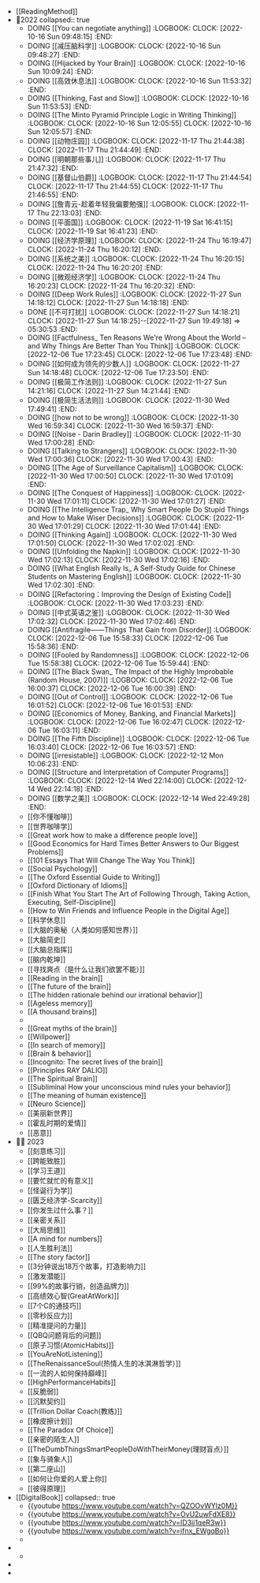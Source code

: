 - [[ReadingMethod]]
- 🍏2022
  collapsed:: true
	- DOING [[You can negotiate anything]]
	  :LOGBOOK:
	  CLOCK: [2022-10-16 Sun 09:48:15]
	  :END:
	- DOING [[减压脑科学]]
	  :LOGBOOK:
	  CLOCK: [2022-10-16 Sun 09:48:27]
	  :END:
	- DOING [[Hijacked by Your Brain]]
	  :LOGBOOK:
	  CLOCK: [2022-10-16 Sun 10:09:24]
	  :END:
	- DOING [[高效休息法]] 
	  :LOGBOOK:
	  CLOCK: [2022-10-16 Sun 11:53:32]
	  :END:
	- DOING [[Thinking, Fast and Slow]]
	  :LOGBOOK:
	  CLOCK: [2022-10-16 Sun 11:53:53]
	  :END:
	- DOING [[The Minto Pyramid Principle Logic in Writing Thinking]]
	  :LOGBOOK:
	  CLOCK: [2022-10-16 Sun 12:05:55]
	  CLOCK: [2022-10-16 Sun 12:05:57]
	  :END:
	- DOING [[动物庄园]]
	  :LOGBOOK:
	  CLOCK: [2022-11-17 Thu 21:44:38]
	  CLOCK: [2022-11-17 Thu 21:44:49]
	  :END:
	- DOING  [[明朝那些事儿]]
	  :LOGBOOK:
	  CLOCK: [2022-11-17 Thu 21:47:32]
	  :END:
	- DOING [[基督山伯爵]]
	  :LOGBOOK:
	  CLOCK: [2022-11-17 Thu 21:44:54]
	  CLOCK: [2022-11-17 Thu 21:44:55]
	  CLOCK: [2022-11-17 Thu 21:46:55]
	  :END:
	- DOING  [[詹青云-趁着年轻我偏要勉强]]
	  :LOGBOOK:
	  CLOCK: [2022-11-17 Thu 22:13:03]
	  :END:
	- DOING [[平面国]]
	  :LOGBOOK:
	  CLOCK: [2022-11-19 Sat 16:41:15]
	  CLOCK: [2022-11-19 Sat 16:41:23]
	  :END:
	- DOING [[经济学原理]]
	  :LOGBOOK:
	  CLOCK: [2022-11-24 Thu 16:19:47]
	  CLOCK: [2022-11-24 Thu 16:20:12]
	  :END:
	- DOING [[系统之美]]
	  :LOGBOOK:
	  CLOCK: [2022-11-24 Thu 16:20:15]
	  CLOCK: [2022-11-24 Thu 16:20:20]
	  :END:
	- DOING [[微观经济学]]
	  :LOGBOOK:
	  CLOCK: [2022-11-24 Thu 16:20:23]
	  CLOCK: [2022-11-24 Thu 16:20:32]
	  :END:
	- DOING [[Deep Work Rules]]
	  :LOGBOOK:
	  CLOCK: [2022-11-27 Sun 14:18:12]
	  CLOCK: [2022-11-27 Sun 14:18:18]
	  :END:
	- DONE [[不可打扰]]
	  :LOGBOOK:
	  CLOCK: [2022-11-27 Sun 14:18:21]
	  CLOCK: [2022-11-27 Sun 14:18:25]--[2022-11-27 Sun 19:49:18] =>  05:30:53
	  :END:
	- DOING [[Factfulness_ Ten Reasons We're Wrong About the World – and Why Things Are Better Than You Think]]
	  :LOGBOOK:
	  CLOCK: [2022-12-06 Tue 17:23:45]
	  CLOCK: [2022-12-06 Tue 17:23:48]
	  :END:
	- DOING [[如何成为领先的少数人]]
	  :LOGBOOK:
	  CLOCK: [2022-11-27 Sun 14:18:48]
	  CLOCK: [2022-12-06 Tue 17:23:50]
	  :END:
	- DOING [[极简工作法则]]
	  :LOGBOOK:
	  CLOCK: [2022-11-27 Sun 14:21:16]
	  CLOCK: [2022-11-27 Sun 14:21:44]
	  :END:
	- DOING [[极简生活法则]]
	  :LOGBOOK:
	  CLOCK: [2022-11-30 Wed 17:49:41]
	  :END:
	- DOING [[how not to be wrong]]
	  :LOGBOOK:
	  CLOCK: [2022-11-30 Wed 16:59:34]
	  CLOCK: [2022-11-30 Wed 16:59:37]
	  :END:
	- DOING [[Noise - Darin Bradley]]
	  :LOGBOOK:
	  CLOCK: [2022-11-30 Wed 17:00:28]
	  :END:
	- DOING [[Talking to Strangers]]
	  :LOGBOOK:
	  CLOCK: [2022-11-30 Wed 17:00:36]
	  CLOCK: [2022-11-30 Wed 17:00:43]
	  :END:
	- DOING [[The Age of Surveillance Capitalism]]
	  :LOGBOOK:
	  CLOCK: [2022-11-30 Wed 17:00:50]
	  CLOCK: [2022-11-30 Wed 17:01:09]
	  :END:
	- DOING [[The Conquest of Happiness]]
	  :LOGBOOK:
	  CLOCK: [2022-11-30 Wed 17:01:11]
	  CLOCK: [2022-11-30 Wed 17:01:27]
	  :END:
	- DOING [[The Intelligence Trap_ Why Smart People Do Stupid Things and How to Make Wiser Decisions]]
	  :LOGBOOK:
	  CLOCK: [2022-11-30 Wed 17:01:29]
	  CLOCK: [2022-11-30 Wed 17:01:44]
	  :END:
	- DOING [[Thinking Again]]
	  :LOGBOOK:
	  CLOCK: [2022-11-30 Wed 17:01:50]
	  CLOCK: [2022-11-30 Wed 17:02:02]
	  :END:
	- DOING [[Unfolding the Napkin]]
	  :LOGBOOK:
	  CLOCK: [2022-11-30 Wed 17:02:13]
	  CLOCK: [2022-11-30 Wed 17:02:16]
	  :END:
	- DOING [[What English Really Is_ A Self-Study Guide for Chinese Students on Mastering English]]
	  :LOGBOOK:
	  CLOCK: [2022-11-30 Wed 17:02:30]
	  :END:
	- DOING [[Refactoring：Improving the Design of Existing Code]]
	  :LOGBOOK:
	  CLOCK: [2022-11-30 Wed 17:03:23]
	  :END:
	- DOING [[中式英语之鉴]]
	  :LOGBOOK:
	  CLOCK: [2022-11-30 Wed 17:02:32]
	  CLOCK: [2022-11-30 Wed 17:02:46]
	  :END:
	- DOING [[Antifragile——Things That Gain from Disorder]]
	  :LOGBOOK:
	  CLOCK: [2022-12-06 Tue 15:58:33]
	  CLOCK: [2022-12-06 Tue 15:58:36]
	  :END:
	- DOING [[Fooled by Randomness]]
	  :LOGBOOK:
	  CLOCK: [2022-12-06 Tue 15:58:38]
	  CLOCK: [2022-12-06 Tue 15:59:44]
	  :END:
	- DOING [[The Black Swan_ The Impact of the Highly Improbable (Random House, 2007)]]
	  :LOGBOOK:
	  CLOCK: [2022-12-06 Tue 16:00:37]
	  CLOCK: [2022-12-06 Tue 16:00:39]
	  :END:
	- DOING  [[Out of Control]]
	  :LOGBOOK:
	  CLOCK: [2022-12-06 Tue 16:01:52]
	  CLOCK: [2022-12-06 Tue 16:01:53]
	  :END:
	- DOING [[Economics of Money, Banking, and Financial Markets]]
	  :LOGBOOK:
	  CLOCK: [2022-12-06 Tue 16:02:47]
	  CLOCK: [2022-12-06 Tue 16:03:11]
	  :END:
	- DOING [[The Fifth Discipline]]
	  :LOGBOOK:
	  CLOCK: [2022-12-06 Tue 16:03:40]
	  CLOCK: [2022-12-06 Tue 16:03:57]
	  :END:
	- DOING  [[irresistable]]
	  :LOGBOOK:
	  CLOCK: [2022-12-12 Mon 10:06:23]
	  :END:
	- DOING [[Structure and Interpretation of Computer Programs]]
	  :LOGBOOK:
	  CLOCK: [2022-12-14 Wed 22:14:00]
	  CLOCK: [2022-12-14 Wed 22:14:18]
	  :END:
	- DOING [[数学之美]]
	  :LOGBOOK:
	  CLOCK: [2022-12-14 Wed 22:49:28]
	  :END:
	- [[你不懂咖啡]]
	- [[世界咖啡学]]
	- [[Great work  how to make a difference people love]]
	- [[Good Economics for Hard Times Better Answers to Our Biggest Problems]]
	- [[101 Essays That Will Change The Way You Think]]
	- [[Social Psychology]]
	- [[The Oxford Essential Guide to Writing]]
	- [[Oxford Dictionary of Idioms]]
	- [[Finish What You Start The Art of Following Through, Taking Action, Executing,  Self-Discipline]]
	- [[How to Win Friends and Influence People in the Digital Age]]
	- [[科学休息]]
	- [[大脑的奥秘（人类如何感知世界）]]
	- [[大脑简史]]
	- [[大脑总指挥]]
	- [[脑内乾坤]]
	- [[寻找爽点（是什么让我们欲罢不能）]]
	- [[Reading in the brain]]
	- [[The future of the brain]]
	- [[The hidden rationale behind our irrational behavior]]
	- [[Ageless memory]]
	- [[A thousand brains]]
	-
	- [[Great myths of the brain]]
	- [[Willpower]]
	- [[In search of memory]]
	- [[Brain & behavior]]
	- [[Incognito: The secret lives of the brain]]
	- [[Principles RAY DALIO]]
	- [[The Spiritual Brain]]
	- [[Subliminal How your unconscious mind rules your behavior]]
	- [[The meaning of human existence]]
	- [[Neuro Science]]
	- [[美丽新世界]]
	- [[霍乱时期的爱情]]
	- [[恶意]]
- 🧑‍🏫 2023
	- [[刻意练习]]
	- [[跨能致胜]]
	- [[学习王道]]
	- [[要忙就忙的有意义]]
	- [[怪诞行为学]]
	- [[匮乏经济学-Scarcity]]
	- [[你发生过什么事？]]
	- [[亲密关系]]
	- [[大局思维]]
	- [[A mind for numbers]]
	- [[人生胜利法]]
	- [[The story factor]]
	- [[3分钟说出18万个故事，打造影响力]]
	- [[激发潜能]]
	- [[99%的故事行销，创造品牌力]]
	- [[高绩效心智(GreatAtWork)]]
	- [[7个C的通技巧]]
	- [[零秒反应力]]
	- [[精准提问的力量]]
	- [[QBQ问题背后的问题]]
	- [[原子习惯(AtomicHabits)]]
	- [[YouAreNotListening]]
	- [[TheRenaissanceSoul(热情人生的冰淇淋哲学）]]
	- [[一流的人如何保持巔峰]]
	- [[HighPerformanceHabits]]
	- [[反脆弱]]
	- [[沉默契约]]
	- [[Trillion Dollar Coach(教练)]]
	- [[橡皮擦计划]]
	- [[The Paradox Of Choice]]
	- [[亲密的陌生人]]
	- [[TheDumbThingsSmartPeopleDoWithTheirMoney(理财盲点）]]
	- [[象与骑象人]]
	- [[第二座山]]
	- [[如何让你爱的人爱上你]]
	- [[彼得原理]]
- [[DigitalBook]]
  collapsed:: true
	- {{youtube https://www.youtube.com/watch?v=QZOOvWYlz0M}}
	- {{youtube https://www.youtube.com/watch?v=OvU2uwFdXE8}}
	- {{youtube https://www.youtube.com/watch?v=ID3jj1qeR3w}}
	- {{youtube https://www.youtube.com/watch?v=jfnx_EWgqBo}}
	-
-
	-
-
-